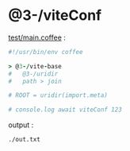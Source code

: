 [‼️]: ✏️README.mdt

# @3-/viteConf

[test/main.coffee](./test/main.coffee) :

```coffee
#!/usr/bin/env coffee

> @3-/vite-base
#   @3-/uridir
#   path > join

# ROOT = uridir(import.meta)

# console.log await viteConf 123
```

output :

```
./out.txt
```
